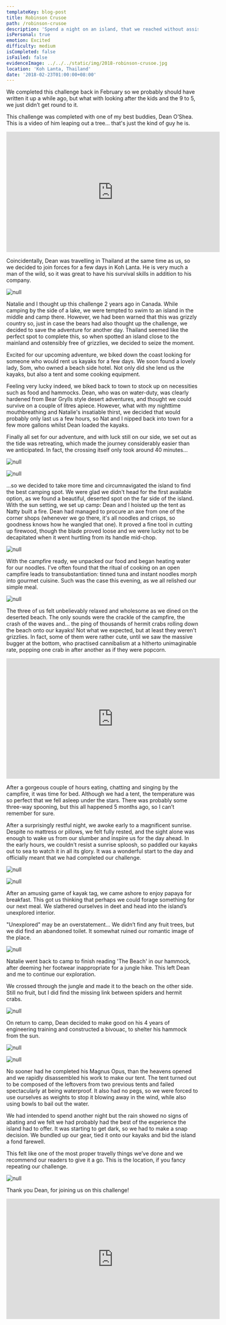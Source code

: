 ```yaml
---
templateKey: blog-post
title: Robinson Crusoe
path: /robinson-crusoe
description: 'Spend a night on an island, that we reached without assistance'
isPersonal: true
emotion: Excited
difficulty: medium
isCompleted: false
isFailed: false
evidenceImage: ../../../static/img/2018-robinson-crusoe.jpg
location: 'Koh Lanta, Thailand'
date: '2018-02-23T01:00:00+08:00'
---
```

We completed this challenge back in February so we probably should have written it up a while ago, but what with looking after the kids and the 9 to 5, we just didn’t get round to it.

This challenge was completed with one of my best buddies, Dean O’Shea. This is a video of him leaping out a tree... that's just the kind of guy he is.

<iframe width="560" height="315" src="https://www.youtube.com/embed/lxWmAHmxJGA" frameborder="0" allow="autoplay; encrypted-media" allowfullscreen></iframe>

Coincidentally, Dean was travelling in Thailand at the same time as us, so we decided to join forces for a few days in Koh Lanta. He is very much a man of the wild, so it was great to have his survival skills in addition to his company.

![null](/img/2018-robinson-crusoe-explore.jpg)

Natalie and I thought up this challenge 2 years ago in Canada. While camping by the side of a lake, we were tempted to swim to an island in the middle and camp there. However, we had been warned that this was grizzly country so, just in case the bears had also thought up the challenge, we decided to save the adventure for another day. Thailand seemed like the perfect spot to complete this, so when spotted an island close to the mainland and ostensibly free of grizzlies, we decided to seize the moment.

Excited for our upcoming adventure, we biked down the coast looking for someone who would rent us kayaks for a few days. We soon found a lovely lady, Som, who owned a beach side hotel. Not only did she lend us the kayaks, but also a tent and some cooking equipment. 

Feeling very lucky indeed, we biked back to town to stock up on necessities such as food and hammocks. Dean, who was on water-duty, was clearly hardened from Bear Grylls style desert adventures, and thought we could survive on a couple of litres apiece. However, what with my nighttime mouthbreathing and Natalie's insatiable thirst, we decided that would probably only last us a few hours, so Nat and I nipped back into town for a few more gallons whilst Dean loaded the kayaks.

Finally all set for our adventure, and with luck still on our side, we set out as the tide was retreating, which made the journey considerably easier than we anticipated. In fact, the crossing itself only took around 40 minutes...

![null](/img/2018-robinson-crusoe.jpg)

![null](/img/2018-robinson-crusoe-kayak-drone.jpg)

...so we decided to take more time and circumnavigated the island to find the best camping spot. We were glad we didn't head for the first available option, as we found a beautiful, deserted spot on the far side of the island. With the sun setting, we set up camp: Dean and I hoisted up the tent as Natty built a fire. Dean had managed to procure an axe from one of the corner shops (whenever we go there, it's all noodles and crisps, so goodness knows how he wangled that one). It proved a fine tool in cutting up firewood, though the blade proved loose and we were lucky not to be decapitated when it went hurtling from its handle mid-chop.

![null](/img/2018-robinson-crusoe-fire.jpg)

With the campfire ready, we unpacked our food and began heating water for our noodles. I’ve often found that the ritual of cooking on an open campfire leads to transubstantiation: tinned tuna and instant noodles morph into gourmet cuisine. Such was the case this evening, as we all relished our simple meal.

![null](/img/2018-robinson-crusoe-cooking.jpg)

The three of us felt unbelievably relaxed and wholesome as we dined on the deserted beach. The only sounds were the crackle of the campfire, the crash of the waves and... the ping of thousands of hermit crabs rolling down the beach onto our kayaks! Not what we expected, but at least they weren't grizzlies. In fact, some of them were rather cute, until we saw the massive bugger at the bottom, who practised cannibalism at a hitherto unimaginable rate, popping one crab in after another as if they were popcorn.

<iframe width="560" height="315" src="https://www.youtube.com/embed/xpZUSqboL6E" frameborder="0" allow="autoplay; encrypted-media" allowfullscreen></iframe>

After a gorgeous couple of hours eating, chatting and singing by the campfire, it was time for bed. Although we had a tent, the temperature was so perfect that we fell asleep under the stars. There was probably some three-way spooning, but this all happened 5 months ago, so I can’t remember for sure.

After a surprisingly restful night, we awoke early to a magnificent sunrise. Despite no mattress or pillows, we felt fully rested, and the sight alone was enough to wake us from our slumber and inspire us for the day ahead. In the early hours, we couldn't resist a sunrise sploosh, so paddled our kayaks out to sea to watch it in all its glory. It was a wonderful start to the day and officially meant that we had completed our challenge.

![null](/img/2018-robinson-crusoe-sunrise.jpg)

![null](/img/2018-robinson-crusoe-kayak-sunset.jpg)

After an amusing game of kayak tag, we came ashore to enjoy papaya for breakfast. This got us thinking that perhaps we could forage something for our next meal. We slathered ourselves in deet and head into the island’s unexplored interior.

"Unexplored" may be an overstatement... We didn’t find any fruit trees, but we did find an abandoned toilet. It somewhat ruined our romantic image of the place.

![null](/img/2018-robinson-crusoe-toilet.jpg)

Natalie went back to camp to finish reading 'The Beach' in our hammock, after deeming her footwear inappropriate for a jungle hike. This left Dean and me to continue our exploration.

We crossed through the jungle and made it to the beach on the other side. Still no fruit, but I did find the missing link between spiders and hermit crabs.

![null](/img/2018-robinson-crusoe-spider.jpg)

On return to camp, Dean decided to make good on his 4 years of engineering training and constructed a bivouac, to shelter his hammock from the sun.

![null](/img/2018-robinson-crusoe-building.jpg)

![null](/img/2018-robinson-crusoe-bivouac.jpg)

No sooner had he completed his Magnus Opus, than the heavens opened and we rapidly disassembled his work to make our tent. The tent turned out to be composed of the leftovers from two previous tents and failed spectacularly at being waterproof. It also had no pegs, so we were forced to use ourselves as weights to stop it blowing away in the wind, while also using bowls to bail out the water.

We had intended to spend another night but the rain showed no signs of abating and we felt we had probably had the best of the experience the island had to offer. It was starting to get dark, so we had to make a snap decision. We bundled up our gear, tied it onto our kayaks and bid the island a fond farewell.

This felt like one of the most proper travelly things we’ve done and we recommend our readers to give it a go. This is the location, if you fancy repeating our challenge.

![null](/img/2018-robinson-crusoe-map.jpg)

Thank you Dean, for joining us on this challenge!

<iframe width="560" height="315" src="https://www.youtube.com/embed/Jc05hF3PUrI" frameborder="0" allow="autoplay; encrypted-media" allowfullscreen></iframe>
